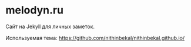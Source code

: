 # melodyn.ru

Сайт на Jekyll для личных заметок.

Используемая тема: https://github.com/nithinbekal/nithinbekal.github.io/

